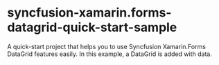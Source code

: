 # syncfusion-xamarin.forms-datagrid-quick-start-sample
A quick-start project that helps you to use Syncfusion Xamarin.Forms DataGrid features easily. In this example, a DataGrid is added with data.
